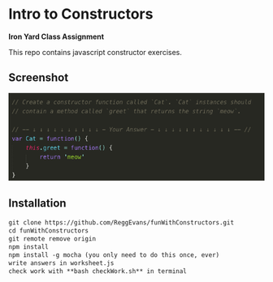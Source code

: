 # Intro to Constructors

**Iron Yard Class Assignment**

This repo contains javascript constructor exercises.

## Screenshot
![Event Listener Screen Shot](img/con_img.png)

## Installation
```
git clone https://github.com/ReggEvans/funWithConstructors.git
cd funWithConstructors
git remote remove origin
npm install
npm install -g mocha (you only need to do this once, ever)
write answers in worksheet.js
check work with **bash checkWork.sh** in terminal
```

